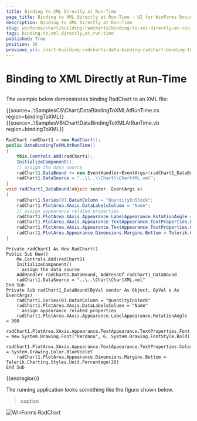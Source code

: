 ```yaml
---
title: Binding to XML Directly at Run-Time
page_title: Binding to XML Directly at Run-Time - UI for WinForms Documentation
description: Binding to XML Directly at Run-Time
slug: winforms/chart/building-radcharts/binding-to-xml-directly-at-run-time
tags: binding,to,xml,directly,at,run-time
published: True
position: 16
previous_url: chart-building-radcharts-data-binding-radchart-binding-to-xml-directly-at-runtime
---
```


# Binding to XML Directly at Run-Time



## 

The example below demonstrates binding RadChart to an XML file:

{{source=..\SamplesCS\Chart\DataBindingToXMLAtRunTime.cs region=bindingToXML}} 
{{source=..\SamplesVB\Chart\DataBindingToXMLAtRunTime.vb region=bindingToXML}} 

````C#
RadChart radChart1 = new RadChart();
public DataBindingToXMLAtRunTime()
{
    this.Controls.Add(radChart1);
    InitializeComponent();
    // assign the data source
    radChart1.DataBound += new EventHandler<EventArgs>(radChart1_DataBound);
    radChart1.DataSource = "..\\..\\Chart\\ChartXML.xml";
}
void radChart1_DataBound(object sender, EventArgs e)
{
    radChart1.Series[0].DataYColumn = "QuantityInStock";
    radChart1.PlotArea.XAxis.DataLabelsColumn = "Name";
    // assign appearance related properties
    radChart1.PlotArea.XAxis.Appearance.LabelAppearance.RotationAngle = 300;
    radChart1.PlotArea.XAxis.Appearance.TextAppearance.TextProperties.Font = new System.Drawing.Font("Verdana", 6, System.Drawing.FontStyle.Bold);
    radChart1.PlotArea.XAxis.Appearance.TextAppearance.TextProperties.Color = System.Drawing.Color.BlueViolet;
    radChart1.PlotArea.Appearance.Dimensions.Margins.Bottom = Telerik.Charting.Styles.Unit.Percentage(20);
}

````
````VB.NET
Private radChart1 As New RadChart()
Public Sub New()
    Me.Controls.Add(radChart1)
    InitializeComponent()
    ' assign the data source
    AddHandler radChart1.DataBound, AddressOf radChart1_DataBound
    radChart1.DataSource = "..\..\Chart\ChartXML.xml"
End Sub
Private Sub radChart1_DataBound(ByVal sender As Object, ByVal e As EventArgs)
    radChart1.Series(0).DataYColumn = "QuantityInStock"
    radChart1.PlotArea.XAxis.DataLabelsColumn = "Name"
    ' assign appearance related properties
    radChart1.PlotArea.XAxis.Appearance.LabelAppearance.RotationAngle = 300
    radChart1.PlotArea.XAxis.Appearance.TextAppearance.TextProperties.Font = New System.Drawing.Font("Verdana", 6, System.Drawing.FontStyle.Bold)
    radChart1.PlotArea.XAxis.Appearance.TextAppearance.TextProperties.Color = System.Drawing.Color.BlueViolet
    radChart1.PlotArea.Appearance.Dimensions.Margins.Bottom = Telerik.Charting.Styles.Unit.Percentage(20)
End Sub

````

{{endregion}} 
 

The running application looks something like the figure shown below.


>caption 

![WinForms RadChart ](images/chart-building-radcharts-data-binding-radchart-binding-to-xml-directly-at-runtime001.png)


